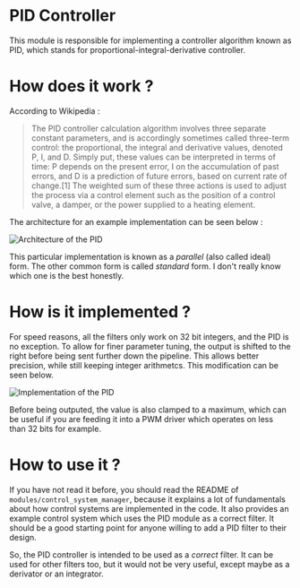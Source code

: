 PID Controller
==============
This module is responsible for implementing a controller algorithm known as PID,
which stands for proportional-integral-derivative controller.

How does it work ?
==================
According to Wikipedia :
> The PID controller calculation algorithm involves three separate constant
> parameters, and is accordingly sometimes called three-term control: the
> proportional, the integral and derivative values, denoted P, I, and D. Simply
> put, these values can be interpreted in terms of time: P depends on the present
> error, I on the accumulation of past errors, and D is a prediction of future
> errors, based on current rate of change.[1] The weighted sum of these three
> actions is used to adjust the process via a control element such as the position
> of a control valve, a damper, or the power supplied to a heating element.

The architecture for an example implementation can be seen below :

![Architecture of the PID](https://raw.github.com/antoinealb/modules/master/modules/pid/pid.png)

This particular implementation is known as a *parallel* (also called ideal)
form. The other common form is called *standard* form. I don't really know which
one is the best honestly.

How is it implemented ?
=======================
For speed reasons, all the filters only work on 32 bit integers, and the PID is
no exception. To allow for finer parameter tuning, the output is shifted to the
right before being sent further down the pipeline. This allows better precision,
while still keeping integer arithmetcs. This modification can be seen below.

![Implementation of the PID](https://raw.github.com/antoinealb/modules/master/modules/pid/pid_implementation.png)

Before being outputed, the value is also
clamped to a maximum, which can be useful if you are feeding it into a PWM
driver which operates on less than 32 bits for example.

How to use it ?
===============
If you have not read it before, you should read the README of 
`modules/control_system_manager`, because it explains a lot of fundamentals
about how control systems are implemented in the code. It also provides an
example control system which uses the PID module as a correct filter. It should
be a good starting point for anyone willing to add a PID filter to their design.

So, the PID controller is intended to be used as a *correct* filter. It can be
used for other filters too, but it would not be very useful, except maybe as a
derivator or an integrator.
